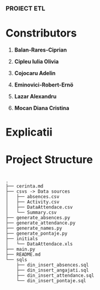 ### PROIECT ETL

# Constributors

1. **Balan-Rares-Ciprian**

2. **Cipleu Iulia Olivia**

3. **Cojocaru Adelin**

4. **Eminovici-Robert-Ernö**

5. **Lazar Alexandru**

6. **Mocan Diana Cristina**

# Explicatii

# Project Structure

```

.
├── cerinta.md
├── csvs -> Data sources
│   ├── absences.csv
│   ├── Activity.csv
│   ├── DataAttendace.csv
│   └── Summary.csv
├── generate_absences.py
├── generate_attendance.py
├── generate_names.py
├── generate_pontaje.py
├── initials
│   └── DataAttendace.xls
├── main.py
├── README.md
└── sqls
    ├── din_insert_absences.sql
    ├── din_insert_angajati.sql
    ├── din_insert_attendance.sql
    └── din_insert_pontaje.sql

```
